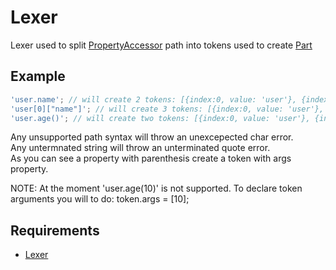 Lexer
=============

Lexer used to split [PropertyAccessor](../) path into tokens used to create [Part](../Part)

## Example

```javascript
'user.name'; // will create 2 tokens: [{index:0, value: 'user'}, {index:5, value: 'name'}]
'user[0]["name"]'; // will create 3 tokens: [{index:0, value: 'user'}, {index:5, value: 0}, {index:8, value: 'name'}]
'user.age()'; // will create two tokens: [{index:0, value: 'user'}, {index:5, value: 'age', args: []}]
```

Any unsupported path syntax will throw an unexcepected char error.  
Any untermnated string will throw an unterminated quote error.  
As you can see a property with parenthesis create a token with args property.  

NOTE: At the moment 'user.age(10)' is not supported. To declare token arguments you will to do: token.args = [10];

## Requirements

- [Lexer](../../Lexer)
